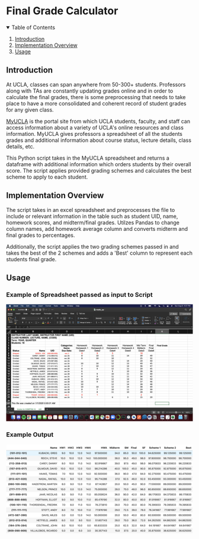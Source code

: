 <!--
Content:

    1. Introduction
    2. Implementation Overview
    3. Usage

 -->

 <!-- PROJECT TITLE -->

# Final Grade Calculator

<!-- TABLE OF CONTENTS -->
<details open="open">
  <summary>Table of Contents</summary>
  <ol>
    <li><a href="#introduction">Introduction</a></li>
    <li><a href="#implementation-overview">Implementation Overview</a></li>
    <li><a href="#usage">Usage</a></li>
  </ol>
</details>

<!-- Introduction -->

## Introduction

At UCLA, classes can span anywhere from 50-300+ students. Professors along with TAs are constantly updating grades online and in order to calculate the final grades, there is some preprocessing that needs to take place to have a more consolidated and coherent record of student grades for any given class.

[MyUCLA](http://my.ucla.edu) is the portal site from which UCLA students, faculty, and staff can access information about a variety of UCLA's online resources and class information. MyUCLA gives professors a spreadsheet of all the students grades and additional information about course status, lecture details, class details, etc.

This Python script takes in the MyUCLA spreadsheet and returns a dataframe with additional information which orders students by their overall score. The script applies provided grading schemes and calculates the best scheme to apply to each student.

<!-- Implementation Overview  -->

## Implementation Overview

The script takes in an excel spreadsheet and preprocesses the file to include or relevant information in the table such as student UID, name, homework scores, and midterm/final grades. Utilzes Pandas to change column names, add homework average column and converts midterm and final grades to percentages.

Additionally, the script applies the two grading schemes passed in and takes the best of the 2 schemes and adds a 'Best' column to represent each students final grade.

<!-- USAGE EXAMPLES -->

## Usage

### Example of Spreadsheet passed as input to Script

![](images/myucla_spreadsheet.png)

### Example Output

![](images/example.png)


